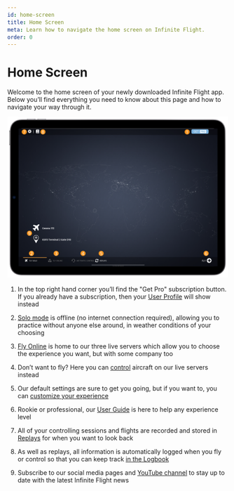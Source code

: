 ```yaml
---
id: home-screen
title: Home Screen
meta: Learn how to navigate the home screen on Infinite Flight.
order: 0
---
```


# Home Screen

Welcome to the home screen of your newly downloaded Infinite Flight app. Below you’ll find everything you need to know about this page and how to navigate your way through it.

![Home Screen](_images/manual/frames/home-screen1.png)



1. In the top right hand corner you’ll find the "Get Pro" subscription button. If you already have a subscription, then your [User Profile](/guide/getting-started-guide/home-user-interface/user-profile) will show instead

   

2. [Solo mode](/guide/getting-started-guide/home-user-interface/fly-solo#fly-solo) is offline (no internet connection required), allowing you to practice without anyone else around, in weather conditions of your choosing

   

3. [Fly Online](/guide/getting-started-guide/home-user-interface/fly-online#fly-online) is home to our three live servers which allow you to choose the experience you want, but with some company too 

   

4. Don’t want to fly? Here you can [control](/guide/getting-started-guide/home-user-interface/air-traffic-control#air-traffic-control) aircraft on our live servers instead

   

5. Our default settings are sure to get you going, but if you want to, you can [customize your experience](/guide/getting-started-guide/home-user-interface/settings#settings)

   

6. Rookie or professional, our [User Guide](/guide) is here to help any experience level

   

7. All of your controlling sessions and flights are recorded and stored in [Replays](/guide/getting-started-guide/home-user-interface/replays#replays) for when you want to look back

   

8. As well as replays, all information is automatically logged when you fly or control so that you can keep track [in the Logbook](/guide/getting-started-guide/home-user-interface/logbook)

   

9. Subscribe to our social media pages and [YouTube channel](https://www.youtube.com/user/infiniteflightapp) to stay up to date with the latest Infinite Flight news

 